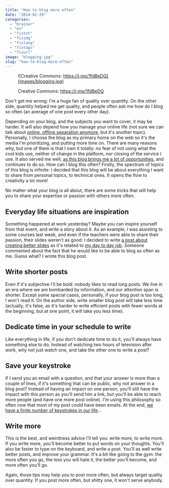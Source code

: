 ```yaml
---
title: "How to blog more often"
date: "2014-01-29"
categories: 
  - "brainer"
  - "en"
  - "fixtxt"
  - "fiximg"
  - "fixlang"
  - "fixtags"
  - "fixurl"
image: "blogging.jpg"
slug: "how-to-blog-more-often"
---
```


<figure>

![Creative Commons: https://j.mp/1fdBeDQ](images/blogging.jpg)

<figcaption>

Creative Commons: https://j.mp/1fdBeDQ

</figcaption>

</figure>

Don't get me wrong: I'm a huge fan of quality over quantity. On the other side, quantity helped me get quality, and people often ask me how do I blog so often (an average of one post every other day).

Depending on your blog, and the subjects you want to cover, it may be harder. It will also depend how you manage your online life (not sure we can talk about [online, offline separation anymore](http://fred.dev/trace-a-line-between-the-web-and-your-private-life/ "Trace a line between the web, and your private life"), but it's another topic). Personally, I choose the blog as my primary home on the web so it's the media I'm prioritizing, and putting more time on. There are many reasons why, but one of them is that I own it totally: no fear of not using what the cool kids use, neither of change in the platform, nor closing of the service I use. It also served me well, [as this blog brings me a lot of opportunities](http://fred.dev/so-you-want-to-start-blogging-if-not-you-should/ "So you want to start blogging? If not, you should!"), and continues to do so. How can I blog this often? Firstly, the spectrum of topics of this blog is infinite: I decided that this blog will be about everything I want to share from personal topics, to technical ones. It opens the flow to creativity a lot more!

No matter what your blog is all about, there are some tricks that will help you to share your expertise or passion with others more often.

## Everyday life situations are inspiration

Something happened at work yesterday? Maybe you can inspire yourself from that event, and write a story about it. As an example, I was assisting to some courses last week, and even if the teachers were able to share their passion, their slides weren't as good: I decided to write [a post about creating better slides](http://fred.dev/make-your-slides-worth-of-showing-them/ "Make your slides worth of showing them") as it's related to [my day to day job](http://fred.dev/three-months-as-a-mozillian/ "Three months as a Mozillian"). Someone commented about the fact that he would like to be able to blog as often as me. Guess what? I wrote this blog post.

## Write shorter posts

Even if it's subjective I'll be bold: nobody likes to read long posts. We live in an era where we are bombarded by information, and our attention span is shorter. Except some special cases, personally, if your blog post is too long, I won't read it. On the author side, write smaller blog post will take less time (actually, it's false, as it's harder to write efficient posts with fewer words at the beginning, but at one point, it will take you less time).

## Dedicate time in your schedule to write

Like everything in life, if you don't dedicate time to do it, you'll always have something else to do. Instead of watching two hours of television after work, why not just watch one, and take the other one to write a post?

## Save your keystroke

If I send you an email with a question, and that your answer is more than a couple of lines, if it's something that can be public, why not answer in a blog post? Instead of having an impact on one person, you'll still have the impact with this person as you'll send him a link, but you'll be able to reach more people (and have one more post online). I'm using this philosophy so often now that most of my post could have been emails. At the end, [we have a finite number of keystrokes in our life](http://fred.dev/saving-your-keystrokes/ "Saving your keystrokes")...

## Write more

This is the best, and weirdness advice I'll tell you: write more, to write more. If you write more, you'll become better to put words on your thoughts. You'll also be faster to type on the keyboard, and write a post. You'll as well write better posts, and improve your grammar. It's a bit like going to the gym: the more often you go, the less you will hate it, the better you'll become, and more often you'll go.

Again, those tips may help you to post more often, but always target quality over quantity. If you post more often, but shitty one, it won't serve anybody.
